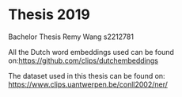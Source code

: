 # Thesis 2019
Bachelor Thesis
Remy Wang
s2212781


All the Dutch word embeddings used can be found on:https://github.com/clips/dutchembeddings

The dataset used in this thesis can be found on: https://www.clips.uantwerpen.be/conll2002/ner/
